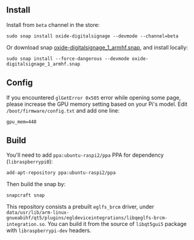 ## Install 

Install from `beta` channel in the store: 

    sudo snap install oxide-digitalsignage --devmode --channel=beta

Or download snap [oxide-digitalsignage_1_armhf.snap](https://github.com/penk/oxide-eglfs-snap/releases/download/beta/oxide-digitalsignage_1_armhd.snap), and install locally:

    sudo snap install --force-dangerous --devmode oxide-digitalsignage_1_armhf.snap 

## Config 

If you encountered `glGetError 0x505` error while opening some page, please increase the GPU memory setting based on your Pi's model. 
Edit `/boot/firmware/config.txt` and add one line: 

    gpu_mem=448 

## Build 

You'll need to add `ppa:ubuntu-raspi2/ppa` PPA for dependency (`libraspberrypi0`): 

    add-apt-repository ppa:ubuntu-raspi2/ppa

Then build the snap by: 

    snapcraft snap 

This repository consists a prebuilt `eglfs_brcm` driver, under `data/usr/lib/arm-linux-gnueabihf/qt5/plugins/egldeviceintegrations/libqeglfs-brcm-integration.so`. 
You can build it from the source of `libqt5gui5` package with `libraspberrypi-dev` headers. 